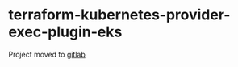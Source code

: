 # terraform-kubernetes-provider-exec-plugin-eks
Project moved to [gitlab](https://gitlab.com/bzachar/terraform-kubernetes-provider-exec-plugin-eks)
